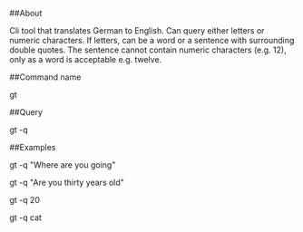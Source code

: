 ##About

Cli tool that translates German to English. Can query either letters or numeric characters. If letters, can be a word or a sentence with surrounding double quotes. The sentence cannot contain numeric characters (e.g. 12), only as a word is acceptable e.g. twelve.

##Command name

gt

##Query

gt -q 

##Examples

gt -q "Where are you going"

gt -q "Are you thirty years old"

gt -q 20

gt -q cat
